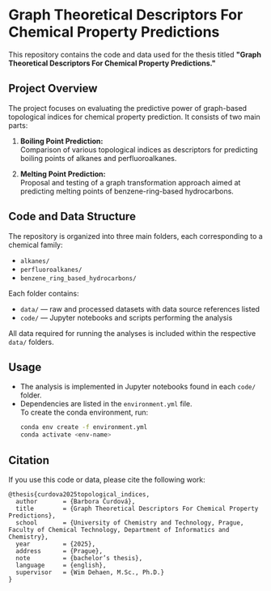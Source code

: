 # Graph Theoretical Descriptors For Chemical Property Predictions

This repository contains the code and data used for the thesis titled **"Graph Theoretical Descriptors For Chemical Property Predictions."**

## Project Overview

The project focuses on evaluating the predictive power of graph-based topological indices for chemical property prediction. It consists of two main parts:

1. **Boiling Point Prediction:**  
   Comparison of various topological indices as descriptors for predicting boiling points of alkanes and perfluoroalkanes.  
   
2. **Melting Point Prediction:**  
   Proposal and testing of a graph transformation approach aimed at predicting melting points of benzene-ring-based hydrocarbons.

## Code and Data Structure

The repository is organized into three main folders, each corresponding to a chemical family:

- `alkanes/`
- `perfluoroalkanes/`
- `benzene_ring_based_hydrocarbons/`

Each folder contains:

- `data/` — raw and processed datasets with data source references listed
- `code/` — Jupyter notebooks and scripts performing the analysis

All data required for running the analyses is included within the respective `data/` folders.

## Usage

- The analysis is implemented in Jupyter notebooks found in each `code/` folder.
- Dependencies are listed in the `environment.yml` file.  
  To create the conda environment, run:  
  ```bash
  conda env create -f environment.yml
  conda activate <env-name>
## Citation
If you use this code or data, please cite the following work:
```
@thesis{curdova2025topological_indices,
  author       = {Barbora Čurdová},
  title        = {Graph Theoretical Descriptors For Chemical Property Predictions},
  school       = {University of Chemistry and Technology, Prague, Faculty of Chemical Technology, Department of Informatics and Chemistry},
  year         = {2025},
  address      = {Prague},
  note         = {bachelor’s thesis},
  language     = {english},
  supervisor   = {Wim Dehaen, M.Sc., Ph.D.}
}
```
